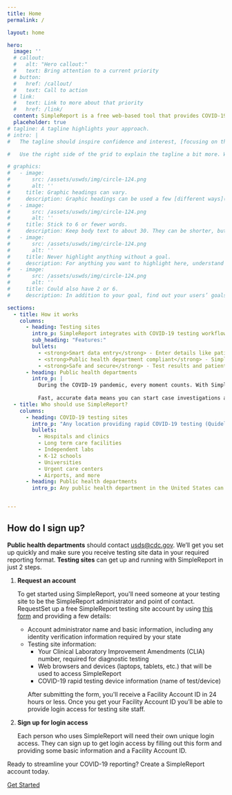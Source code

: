 ```yaml
---
title: Home
permalink: /

layout: home

hero:
  image: ''
  # callout:
  #   alt: "Hero callout:"
  #   text: Bring attention to a current priority
  # button:
  #   href: /callout/
  #   text: Call to action
  # link:
  #   text: Link to more about that priority
  #   href: /link/
  content: SimpleReport is a free web-based tool that provides COVID-19 testing sites an easy way to record results for rapid point-of-care tests and quickly report data to public health departments. <br/><br/> SimpleReport is HIPAA-compliant and backed by the Centers for Disease Control (CDC).
  placeholder: true
# tagline: A tagline highlights your approach.
# intro: |
#   The tagline should inspire confidence and interest, [focusing on the value](javascript:void(0);) that your overall approach offers to your audience. Use a heading typeface and keep your tagline to just a few words, and don’t confuse or mystify.

#   Use the right side of the grid to explain the tagline a bit more. What are your goals? How do you do your work? Write in the present tense, and stay brief here. People who are interested can find details on internal pages.

# graphics:
#   - image:
#       src: /assets/uswds/img/circle-124.png
#       alt: ''
#     title: Graphic headings can vary.
#     description: Graphic headings can be used a few [different ways](javascript:void(0);), depending on what your landing page is for. Highlight your values, specific program areas, or results.
#   - image:
#       src: /assets/uswds/img/circle-124.png
#       alt: ''
#     title: Stick to 6 or fewer words.
#     description: Keep body text to about 30. They can be shorter, but try to be somewhat balanced across all four. It creates a clean appearance with good spacing.
#   - image:
#       src: /assets/uswds/img/circle-124.png
#       alt: ''
#     title: Never highlight anything without a goal.
#     description: For anything you want to highlight here, understand what your users know now, and what activity or impression you want from them after they see it.
#   - image:
#       src: /assets/uswds/img/circle-124.png
#       alt: ''
#     title: Could also have 2 or 6.
#     description: In addition to your goal, find out your users’ goals. [What do they want to know](https://18f.gsa.gov/) or do that supports your mission? Use these headings to show those.

sections:
  - title: How it works
    columns:
      - heading: Testing sites
        intro_p: SimpleReport integrates with COVID-19 testing workflows to streamline data collection and reporting. Smart data entry features let you skip repetitive tasks and get through the testing process faster, while reducing manual data entry errors.
        sub_heading: "Features:"
        bullets:
          - <strong>Smart data entry</strong> - Enter details like patient and testing site information just one time. Generate pre-filled reports 24/7 in just a few clicks, simply by entering in new test results.
          - <strong>Public health department compliant</strong> - SimpleReport automatically converts your data into the format required by your local public health department. Testing data is sent in real time, eliminating reporting delays.  
          - <strong>Safe and secure</strong> - Test results and patient information are securely stored and protected by two-factor authentication. 
      - heading: Public health departments
        intro_p: |
          During the COVID-19 pandemic, every moment counts. With SimpleReport, receive consistent, HIPAA-compliant COVID-19 reports from testing sites in real time, customized to meet your reporting requirements. Get results from every testing site using SimpleReport in exactly the same way — eliminating inconsistencies and manual fixes.
          
          Fast, accurate data means you can start case investigations and contact tracing sooner, stay on top of trends to make informed policy decisions, and quickly plan and prepare for emergencies.
  - title: Who should use SimpleReport?
    columns:
      - heading: COVID-19 testing sites
        intro_p: "Any location providing rapid COVID-19 testing (Quidel Sofia 2, BD Veritor, Abbott BinaxNow cards, Abbott ID Now, LumiraDX), including:"
        bullets:
          - Hospitals and clinics
          - Long term care facilities
          - Independent labs
          - K-12 schools
          - Universities
          - Urgent care centers
          - Airports, and more
      - heading: Public health departments
        intro_p: Any public health department in the United States can use SimpleReport. SimpleReport is built to scale up and can connect you to thousands of testing sites, ensuring you get results through one tool, in the format that’s easiest for you.


---
```

<div class='grid-container'>
  <div class='grid-row grid-gap'>
    <div class='usa-prose grid-col-9'>
      <h2>How do I sign up?</h2>
      <strong>Public health departments</strong> should contact <a href="mailto:usds@cdc.gov">usds@cdc.gov</a>. We’ll get you set up quickly and make sure you receive testing site data in your required reporting format. 
      <strong>Testing sites</strong> can get up and running with SimpleReport in just 2 steps.
      <ol>
        <li>
          <strong>Request an account</strong>
          <p>
            To get started using SimpleReport, you'll need someone at your testing site to be the SimpleReport administrator and point of contact. RequestSet up a free SimpleReport testing site account by using <a href='https://docs.google.com/forms/d/e/1FAIpQLSepG6FCNhTm-nrIm9h4XKZCQoJRrItjOpMqyymEyj6tYk9V-g/viewform' aria-label='request an account form'>this form</a> and providing a few details:
            <ul>
              <li>
                Account administrator name and basic information, including any identity verification information required by your state
              </li>
              <li>
                Testing site information:
                <ul>
                  <li>
                    Your Clinical Laboratory Improvement Amendments (CLIA) number, required for diagnostic testing
                  </li>
                  <li>
                    Web browsers and devices (laptops, tablets, etc.) that will be used to access SimpleReport
                  </li>
                  <li>
                    COVID-19 rapid testing device information (name of test/device)
                  </li>
                </ul>
                <p>
                  After submitting the form, you'll receive a Facility Account ID in 24 hours or less. Once you get your Facility Account ID you’ll be able to provide login access for testing site staff.
                </p>
              </li>
            </ul>
          </p>
        </li>
        <li>
          <strong>Sign up for login access</strong>
          <p>
            Each person who uses SimpleReport will need their own unique login access. They can sign up to get login access by filling out this form and providing some basic information and a Facility Account ID.
          </p>
        </li>
      </ol>
      <p>Ready to streamline your COVID-19 reporting? Create a SimpleReport account today.</p>
      <a href='https://docs.google.com/forms/d/e/1FAIpQLSepG6FCNhTm-nrIm9h4XKZCQoJRrItjOpMqyymEyj6tYk9V-g/viewform' class='usa-button usa-button--big cta-btn'>Get Started</a>
    </div>
  </div>
</div>

<!-- ### Why do I need SimpleReport?

{:.font-heading-xl.margin-y-0"}

Everything up to this point [should help people](<javascript:void(0);>) understand your agency or project: who you are, your goal or mission, and how you approach it. Use this section to encourage them to act. Describe why they should get in touch here, and use an active verb on the button below. “Get in touch,” “Learn more,” and so on.
{:.usa-intro }

[Call to action](#){: .usa-button.usa-button--big } -->
